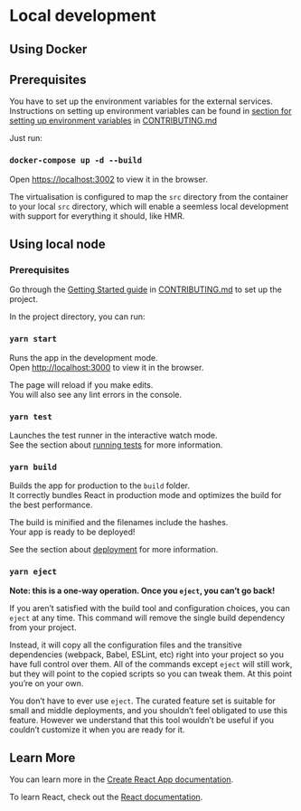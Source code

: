 # Local development

## Using Docker

## Prerequisites

You have to set up the environment variables for the external services.
Instructions on setting up environment variables can be found in [section for setting up environment variables](./docs/CodingConventions/CONTRIBUTING.md#setting-up-the-environment-variables) in [CONTRIBUTING.md](./docs/CodingConventions/CONTRIBUTING.md)

Just run:

### `docker-compose up -d --build`

Open [https://localhost:3002](https://localhost:3002) to view it in the browser.

The virtualisation is configured to map the `src` directory from the container to your local `src` directory, which will enable a seemless local development with support for everything it should, like HMR.

## Using local node

### Prerequisites

Go through the [Getting Started guide](./docs/CodingConventions/CONTRIBUTING.md#getting-started) in [CONTRIBUTING.md](./docs/CodingConventions/CONTRIBUTING.md) to set up the project.

In the project directory, you can run:

### `yarn start`

Runs the app in the development mode.<br /> Open [http://localhost:3000](http://localhost:3000) to view it in the browser.

The page will reload if you make edits.<br /> You will also see any lint errors in the console.

### `yarn test`

Launches the test runner in the interactive watch mode.<br /> See the section about [running tests](https://facebook.github.io/create-react-app/docs/running-tests) for more information.

### `yarn build`

Builds the app for production to the `build` folder.<br /> It correctly bundles React in production mode and optimizes the build for the best performance.

The build is minified and the filenames include the hashes.<br /> Your app is ready to be deployed!

See the section about [deployment](https://facebook.github.io/create-react-app/docs/deployment) for more information.

### `yarn eject`

**Note: this is a one-way operation. Once you `eject`, you can’t go back!**

If you aren’t satisfied with the build tool and configuration choices, you can `eject` at any time. This command will remove the single build dependency from your project.

Instead, it will copy all the configuration files and the transitive dependencies (webpack, Babel, ESLint, etc) right into your project so you have full control over them. All of the commands except `eject` will still work, but they will point to the copied scripts so you can tweak them. At this point you’re on your own.

You don’t have to ever use `eject`. The curated feature set is suitable for small and middle deployments, and you shouldn’t feel obligated to use this feature. However we understand that this tool wouldn’t be useful if you couldn’t customize it when you are ready for it.

## Learn More

You can learn more in the [Create React App documentation](https://facebook.github.io/create-react-app/docs/getting-started).

To learn React, check out the [React documentation](https://reactjs.org/).
